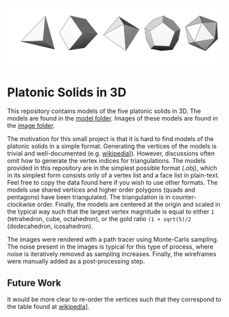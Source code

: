 ![alt text][header]

[header]: https://github.com/thinks/platonic-solids/blob/master/images/collection.png "Platonic Solids in 3D"

# Platonic Solids in 3D
This repository contains models of the five platonic solids in 3D. The models are found in the [model folder](https://github.com/thinks/platonic-solids/tree/master/models). Images of these models are found in the [image folder](https://github.com/thinks/platonic-solids/tree/master/images).

The motivation for this small project is that it is hard to find models of the platonic solids in a simple format. Generating the vertices of the models is trivial and well-documented (e.g. [wikipedia](https://en.wikipedia.org/wiki/Platonic_solid)]). However, discussions often omit how to generate the vertex indices for triangulations. The models provided in this repository are in the simplest possible format (.obj), which in its simplest form consists only of a vertex list and a face list in plain-text. Feel free to copy the data found here if you wish to use other formats. The models use shared vertices and higher order polygons (quads and pentagons) have been triangulated. The triangulation is in counter-clockwise order. Finally, the models are centered at the origin and scaled in the typical way such that the largest vertex magnitude is equal to either `1` (tetrahedron, cube, octahedron), or the gold ratio `(1 + sqrt(5)/2` (dodecahedron, icosahedron).

The images were rendered with a path tracer using Monte-Carlo sampling. The noise present in the images is typical for this type of process, where noise is iteratively removed as sampling increases. Finally, the wireframes were manually added as a post-processing step. 

## Future Work
It would be more clear to re-order the vertices such that they correspond to the table found at [wikipedia](https://en.wikipedia.org/wiki/Platonic_solid#Cartesian_coordinates)].
